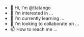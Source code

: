 - 👋 Hi, I’m @ttatango
- 👀 I’m interested in ...
- 🌱 I’m currently learning ...
- 💞️ I’m looking to collaborate on ...
- 📫 How to reach me ...

<!---
ttatango/ttatango is a ✨ special ✨ repository because its `README.md` (this file) appears on your GitHub profile.
You can click the Preview link to take a look at your changes.
--->

